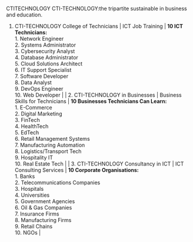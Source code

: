  CTITECHNOLOGY
CTI-TECHNOLOGY:the tripartite  sustainable in business and education. 
 1. CTI-TECHNOLOGY College of Technicians     | ICT Job Training                      | **10 ICT Technicians:**<br>1. Network Engineer<br>2. Systems Administrator<br>3. Cybersecurity Analyst<br>4. Database Administrator<br>5. Cloud Solutions Architect<br>6. IT Support Specialist<br>7. Software Developer<br>8. Data Analyst<br>9. DevOps Engineer<br>10. Web Developer |
| 2. CTI-TECHNOLOGY in Businesses              | Business Skills for Technicians       | **10 Businesses Technicians Can Learn:**<br>1. E-Commerce<br>2. Digital Marketing<br>3. FinTech<br>4. HealthTech<br>5. EdTech<br>6. Retail Management Systems<br>7. Manufacturing Automation<br>8. Logistics/Transport Tech<br>9. Hospitality IT<br>10. Real Estate Tech             |
| 3. CTI-TECHNOLOGY Consultancy in ICT         | ICT Consulting Services               | **10 Corporate Organisations:**<br>1. Banks<br>2. Telecommunications Companies<br>3. Hospitals<br>4. Universities<br>5. Government Agencies<br>6. Oil & Gas Companies<br>7. Insurance Firms<br>8. Manufacturing Firms<br>9. Retail Chains<br>10. NGOs                           |